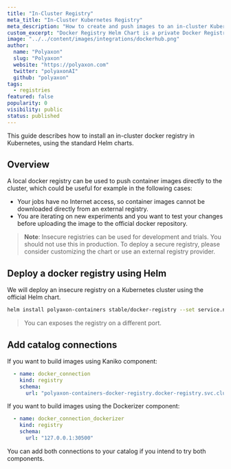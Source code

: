 ```yaml
---
title: "In-Cluster Registry"
meta_title: "In-Cluster Kubernetes Registry"
meta_description: "How to create and push images to an in-cluster Kubernetes docker registry."
custom_excerpt: "Docker Registry Helm Chart is a private Docker Registry deployed ina kubernetes cluster."
image: "../../content/images/integrations/dockerhub.png"
author:
  name: "Polyaxon"
  slug: "Polyaxon"
  website: "https://polyaxon.com"
  twitter: "polyaxonAI"
  github: "polyaxon"
tags:
  - registries
featured: false
popularity: 0
visibility: public
status: published
---
```


This guide describes how to install an in-cluster docker registry in Kubernetes, using the standard Helm charts.

## Overview

A local docker registry can be used to push container images directly to the cluster, which could be useful for example in the following cases:
 * Your jobs have no Internet access, so container images cannot be downloaded directly from an external registry.
 * You are iterating on new experiments and you want to test your changes before uploading the image to the official docker repository.

> **Note**: Insecure registries can be used for development and trials.
 You should not use this in production. To deploy a secure registry, please consider customizing the chart or use an external registry provider.

## Deploy a docker registry using Helm

We will deploy an insecure registry on a Kubernetes cluster using the official Helm chart.

```bash
helm install polyaxon-containers stable/docker-registry --set service.nodePort=30500,service.type=NodePort -n docker-registry
```

> You can exposes the registry on a different port.


## Add catalog connections

If you want to build images using Kaniko component:

```yaml
  - name: docker_connection
    kind: registry
    schema:
      url: "polyaxon-containers-docker-registry.docker-registry.svc.cluster.local:5000"
```

If you want to build images using the Dockerizer component:

```yaml
  - name: docker_connection_dockerizer
    kind: registry
    schema:
      url: "127.0.0.1:30500"
```

You can add both connections to your catalog if you intend to try both components.
